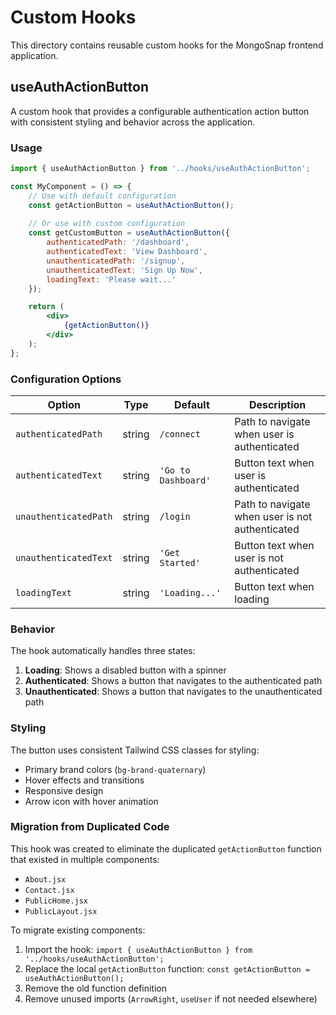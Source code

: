 # Custom Hooks

This directory contains reusable custom hooks for the MongoSnap frontend application.

## useAuthActionButton

A custom hook that provides a configurable authentication action button with consistent styling and behavior across the application.

### Usage

```jsx
import { useAuthActionButton } from '../hooks/useAuthActionButton';

const MyComponent = () => {
    // Use with default configuration
    const getActionButton = useAuthActionButton();
    
    // Or use with custom configuration
    const getCustomButton = useAuthActionButton({
        authenticatedPath: '/dashboard',
        authenticatedText: 'View Dashboard',
        unauthenticatedPath: '/signup',
        unauthenticatedText: 'Sign Up Now',
        loadingText: 'Please wait...'
    });

    return (
        <div>
            {getActionButton()}
        </div>
    );
};
```

### Configuration Options

| Option | Type | Default | Description |
|--------|------|---------|-------------|
| `authenticatedPath` | string | `/connect` | Path to navigate when user is authenticated |
| `authenticatedText` | string | `'Go to Dashboard'` | Button text when user is authenticated |
| `unauthenticatedPath` | string | `/login` | Path to navigate when user is not authenticated |
| `unauthenticatedText` | string | `'Get Started'` | Button text when user is not authenticated |
| `loadingText` | string | `'Loading...'` | Button text when loading |

### Behavior

The hook automatically handles three states:

1. **Loading**: Shows a disabled button with a spinner
2. **Authenticated**: Shows a button that navigates to the authenticated path
3. **Unauthenticated**: Shows a button that navigates to the unauthenticated path

### Styling

The button uses consistent Tailwind CSS classes for styling:
- Primary brand colors (`bg-brand-quaternary`)
- Hover effects and transitions
- Responsive design
- Arrow icon with hover animation

### Migration from Duplicated Code

This hook was created to eliminate the duplicated `getActionButton` function that existed in multiple components:
- `About.jsx`
- `Contact.jsx` 
- `PublicHome.jsx`
- `PublicLayout.jsx`

To migrate existing components:

1. Import the hook: `import { useAuthActionButton } from '../hooks/useAuthActionButton';`
2. Replace the local `getActionButton` function: `const getActionButton = useAuthActionButton();`
3. Remove the old function definition
4. Remove unused imports (`ArrowRight`, `useUser` if not needed elsewhere) 